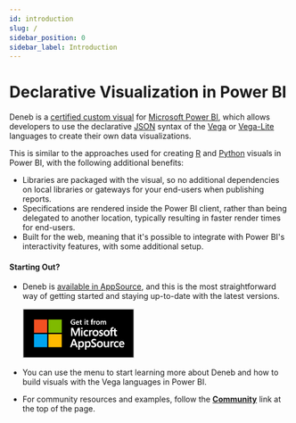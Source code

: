```yaml
---
id: introduction
slug: /
sidebar_position: 0
sidebar_label: Introduction
---
```


# Declarative Visualization in Power BI

Deneb is a [certified custom visual](https://docs.microsoft.com/en-us/power-bi/developer/visuals/power-bi-custom-visuals-certified?WT.mc_id=DP-MVP-5003712) for [Microsoft Power BI](https://www.powerbi.com), which allows developers to use the declarative [JSON](https://www.json.org/json-en.html) syntax of the [Vega](http://vega.github.io/vega) or [Vega-Lite](http://vega.github.io/vega-lite) languages to create their own data visualizations.

This is similar to the approaches used for creating [R](https://docs.microsoft.com/en-us/power-bi/create-reports/desktop-r-visuals?WT.mc_id=DP-MVP-5003712) and [Python](https://docs.microsoft.com/en-us/power-bi/connect-data/desktop-python-visuals?WT.mc_id=DP-MVP-5003712) visuals in Power BI, with the following additional benefits:

- Libraries are packaged with the visual, so no additional dependencies on local libraries or gateways for your end-users when publishing reports.
- Specifications are rendered inside the Power BI client, rather than being delegated to another location, typically resulting in faster render times for end-users.
- Built for the web, meaning that it's possible to integrate with Power BI's interactivity features, with some additional setup.

#### Starting Out?

- Deneb is [available in AppSource](https://deneb.link/appsource?source=website&mktcmpid=homepage), and this is the most straightforward way of getting started and staying up-to-date with the latest versions.

  <a href="https://deneb.link/appsource?source=website&mktcmpid=homepage"><img src="/img/MS_AppSource.png" width="200" title ="Deneb is available from Microsoft AppSource, and is certified"/></a>

- You can use the menu to start learning more about Deneb and how to build visuals with the Vega languages in Power BI.

- For community resources and examples, follow the **[Community](/community/resources)** link at the top of the page.

